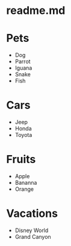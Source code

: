 # **readme.md**

# Pets
* Dog
* Parrot
* Iguana
* Snake
* Fish

# Cars
* Jeep
* Honda
* Toyota

# Fruits
* Apple
* Bananna
* Orange

# Vacations
* Disney World
* Grand Canyon
